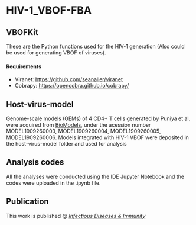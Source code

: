 # HIV-1_VBOF-FBA
## VBOFKit
These are the Python functions used for the HIV-1 generation (Also could be used for generating VBOF of viruses).
#### Requirements
* Viranet: https://github.com/seanaller/viranet
* Cobrapy: https://opencobra.github.io/cobrapy/
## Host-virus-model
Genome-scale models (GEMs) of 4 CD4+ T cells generated by Puniya et al. were acquired from [BioModels](https://www.ebi.ac.uk/biomodels/), under the acession number MODEL1909260003, MODEL1909260004, MODEL1909260005, MODEL1909260006.
Models integrated with HIV-1 VBOF were deposited in the host-virus-model folder and used for analysis
## Analysis codes
All the analyses were conducted using the IDE Jupyter Notebook and the codes were uploaded in the .ipynb file.
## Publication
This work is published @ [*Infectious Diseases & Immunity*](http://dx.doi.org/10.1097/ID9.0000000000000109)
